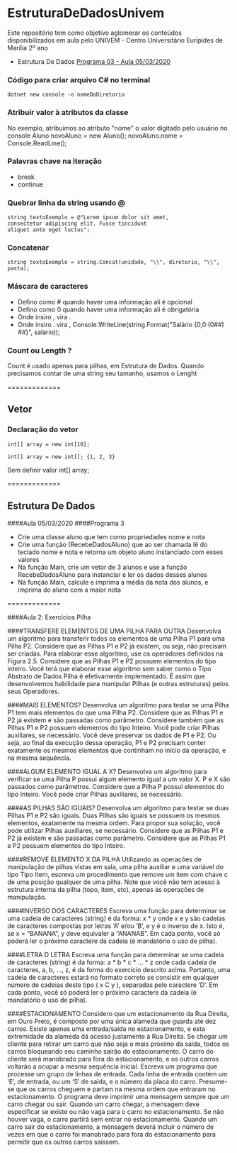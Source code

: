 # EstruturaDeDadosUnivem
Este repositório tem como objetivo aglomerar os conteúdos disponibilizados em aula pelo UNIVEM - Centro Universitário Eurípides de Marília 2º ano

- Estrutura De Dados [Programa 03 - Aula 05/03/2020](https://github.com/Massau/EstruturaDeDadosUnivem#estrutura-de-dados "Programa 03 - Aula 05/03/2020")

### Código para criar arquivo C# no terminal
    dotnet new console -o nomeDoDiretorio

### Atribuir valor à atributos da classe
No exemplo, atribuimos ao atributo "nome" o valor digitado pelo usuário no console
    Aluno novoAluno = new Aluno();
    novoAluno.nome = Console.ReadLine();

### Palavras chave na iteração
- break
- continue

### Quebrar linha da string usando @
    string textoExemplo = @"Lorem ipsum dolor sit amet,
    consectetur adipiscing elit. Fusce tincidunt 
    aliquet ante eget luctus";

### Concatenar
    string textoExemplo = string.Concat(unidade, "\\", diretorio, "\\", pasta);

### Máscara de caracteres
- Defino como # quando haver uma informação ali é opcional
- Defino como 0 quando haver uma informação ali é obrigatória
- Onde insiro , vira .
- Onde insiro . vira ,
    Console.WriteLine(string.Format("Salário {0,0:(0##) ##}", salario));

### Count ou Length ?
Count é usado apenas para pilhas, em Estrutura de Dados. Quando precisamos contar de uma string seu tamanho, usamos o Lenght

=============

## Vetor

### Declaração do vetor
    int[] array = new int[10];

    int[] array = new int[]; {1, 2, 3}

Sem definir valor
    int[] array;


=============

## Estrutura De Dados

####Aula 05/03/2020
####Programa 3

- Crie uma classe aluno que tem como propriedades nome e nota
- Crie uma função (RecebeDadosAluno) que ao ser chamada lê do teclado nome e nota e retorna um objeto aluno instanciado com esses valores
- Na função Main, crie um vetor de 3 alunos e use a função RecebeDadosAluno para instanciar e ler os dados desses alunos
- Na função Main, calcule e imprima a média da nota dos alunos, e imprima do aluno com a maior nota

=============

####Aula 2: Exercícios Pilha

####TRANSFERE ELEMENTOS DE UMA PILHA PARA OUTRA
Desenvolva um algoritmo para transferir todos os elementos de uma Pilha P1 para uma Pilha P2. 
Considere que as Pilhas P1 e P2 já existem, ou seja, não precisam ser criadas. 
Para elaborar esse algoritmo, use os operadores definidos na Figura 2.5.
Considere que as Pilhas P1 e P2 possuem elementos do tipo inteiro. 
Você terá que elaborar esse algoritmo sem saber como o Tipo Abstrato de Dados Pilha é efetivamente implementado. 
É assim que desenvolvemos habilidade para manipular Pilhas (e outras estruturas) pelos seus Operadores.

####MAIS ELEMENTOS?
Desenvolva um algoritmo para testar se uma Pilha P1 tem mais elementos do que uma Pilha P2. 
Considere que as Pilhas P1 e P2 já existem e são passadas como parâmetro. 
Considere também que as Pilhas P1 e P2 possuem elementos do tipo Inteiro. 
Você pode criar Pilhas auxiliares, se necessário. 
Você deve preservar os dados de P1 e P2. Ou seja, ao final da execução dessa operação, P1 e P2 precisam conter exatamente os mesmos elementos que continham no início da operação, e na mesma sequência.

####ALGUM ELEMENTO IGUAL A X?
Desenvolva um algoritmo para verificar se uma Pilha P possui algum elemento igual a um valor X. 
P e X são passados como parâmetros. 
Considere que a Pilha P possui elementos do tipo Inteiro. 
Você pode criar Pilhas auxiliares, se necessário.

####AS PILHAS SÃO IGUAIS?
Desenvolva um algoritmo para testar se duas Pilhas P1 e P2 são iguais. 
Duas Pilhas são iguais se possuem os mesmos elementos, exatamente na mesma ordem. 
Para propor sua solução, você pode utilizar Pilhas auxiliares, se necessário.
Considere que as Pilhas P1 e P2 já existem e são passadas
como parâmetro. 
Considere que as Pilhas P1 e P2 possuem
elementos do tipo Inteiro.

####REMOVE ELEMENTO X DA PILHA
Utilizando as operações de manipulação de pilhas vistas em sala, uma pilha auxiliar e uma variável do tipo Tipo Item, escreva um procedimento que remove um item com chave c de uma posição qualquer de uma pilha. 
Note que você não tem acesso à estrutura interna da pilha (topo, item, etc), apenas às operações de manipulação.

####INVERSO DOS CARACTERES
Escreva uma função para determinar se uma cadeia de caracteres (string) é da forma: x * y onde x e y são cadeias de caracteres compostas por letras ‘A’ e/ou ‘B’, e y é o inverso de x. 
Isto é, se x = “BANANA”, y deve equivaler a “ANANAB”.
Em cada ponto, você só poderá ler o próximo caractere da cadeia (é mandatório o uso de pilha).

####LETRA D LETRA
Escreva uma função para determinar se uma cadeia de caracteres (string) é da forma: a * b * c * ... * z onde cada cadeia de caracteres, a, b, ..., z, é da forma do exercício descrito acima. 
Portanto, uma cadeia de caracteres estará no formato correto se consistir em qualquer número de cadeias deste tipo ( x C y ), separadas pelo caractere ‘D’. 
Em cada ponto, você só poderá ler o próximo caractere da cadeia (é mandatório o uso de pilha).

####ESTACIONAMENTO
Considero que um estacionamento da Rua Direita, em Ouro Preto, é composto por uma única alameda que guarda até dez carros. 
Existe apenas uma entrada/saída no estacionamento, e esta extremidade da alameda dá acesso justamente à Rua Direita. 
Se chegar um cliente para retirar um carro que não seja o mais próximo da saída, todos os carros bloqueando seu caminho sairão do estacionamento. 
O carro do cliente será manobrado para fora do estacionamento, e os outros carros voltarão a ocupar a mesma sequência inicial. Escreva um programa que processe um grupo de linhas de entrada. Cada linha de entrada contém um ‘E’, de entrada, ou um ‘S’ de saída, e o número da placa do carro. 
Presume-se que os carros cheguem e partam na mesma ordem que entraram no estacionamento. 
O programa deve imprimir uma mensagem sempre que um carro chegar ou sair. 
Quando um carro chegar, a mensagem deve especificar se existe ou não vaga para o carro no estacionamento. 
Se não houver vaga, o carro partirá sem entrar no estacionamento. Quando um carro sair do estacionamento, a mensagem deverá incluir o número de vezes em que o carro foi manobrado para fora do estacionamento para permitir que os outros carros saíssem.